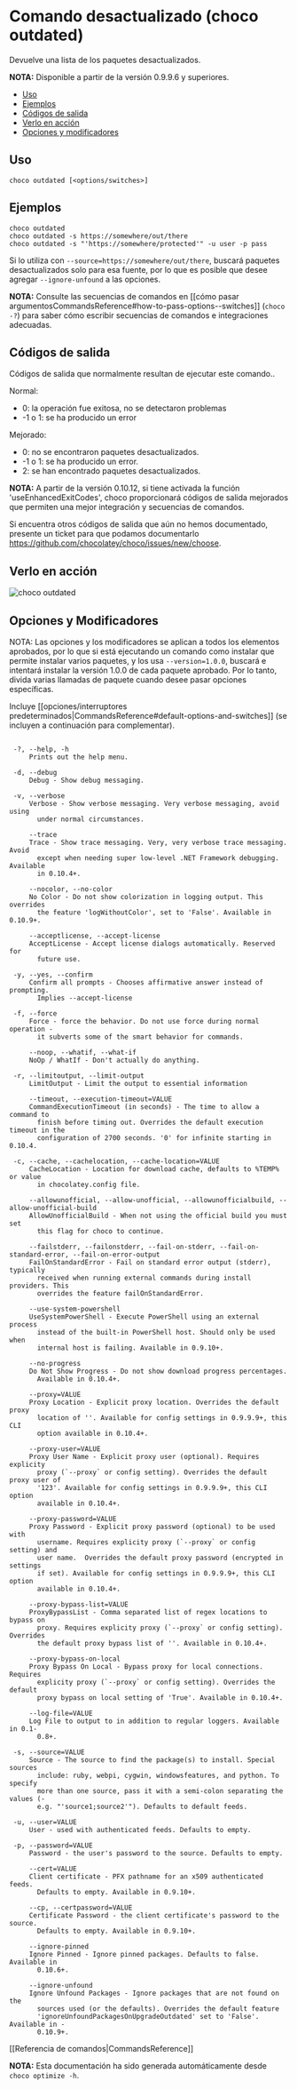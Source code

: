 <!-- This file is automatically generated based on output from https://github.com/chocolatey/choco/tree/stable/src/chocolatey/infrastructure.app/commands/ChocolateyOutdatedCommand.cs using https://github.com/chocolatey/choco/tree/stable/GenerateDocs.ps1. Contributions are welcome at the original location(s). If the file is not found, it is not part of the open source edition of Chocolatey or the name of the file is different. -->

# Comando desactualizado (choco outdated)

Devuelve una lista de los paquetes desactualizados.

**NOTA:** Disponible a partir de la versión 0.9.9.6 y superiores.

<!-- TOC -->

- [Uso](#usage)
- [Ejemplos](#examples)
- [Códigos de salida](#exit-codes)
- [Verlo en acción](#see-it-in-action)
- [Opciones y modificadores](#options-and-switches)

<!-- /TOC -->

<a name="usage"></a>
## Uso

    choco outdated [<options/switches>]

<a name="examples"></a>
## Ejemplos

    choco outdated
    choco outdated -s https://somewhere/out/there
    choco outdated -s "'https://somewhere/protected'" -u user -p pass

Si lo utiliza con `--source=https://somewhere/out/there`, buscará paquetes desactualizados solo para esa fuente, por lo que es posible que desee agregar `--ignore-unfound` a las opciones.

**NOTA:** Consulte las secuencias de comandos en [[cómo pasar argumentosCommandsReference#how-to-pass-options--switches]] (`choco -?`) para saber cómo escribir secuencias de comandos e integraciones adecuadas.

<a name="exit-codes"></a>
## Códigos de salida

Códigos de salida que normalmente resultan de ejecutar este comando..

Normal:
 - 0: la operación fue exitosa, no se detectaron problemas
 - -1 o 1: se ha producido un error

Mejorado:
 - 0: no se encontraron paquetes desactualizados.
 - -1 o 1: se ha producido un error.
 - 2: se han encontrado paquetes desactualizados.

**NOTA:** A partir de la versión 0.10.12, si tiene activada la función 'useEnhancedExitCodes', 
choco proporcionará códigos de salida mejorados que permiten una mejor integración 
y secuencias de comandos.

Si encuentra otros códigos de salida que aún no hemos documentado, presente un ticket para que podamos documentarlo
 https://github.com/chocolatey/choco/issues/new/choose.


<a name="see-it-in-action"></a>
## Verlo en acción

![choco outdated](https://raw.githubusercontent.com/wiki/chocolatey/choco/images/gifs/choco_outdated.gif)


<a name="options-and-switches"></a>
## Opciones y Modificadores

NOTA: Las opciones y los modificadores se aplican a todos los elementos aprobados, por lo que si está ejecutando un comando como instalar que permite instalar varios paquetes, y los usa `--version=1.0.0`, buscará e intentará instalar la versión 1.0.0 de cada paquete aprobado. Por lo tanto, divida varias llamadas de paquete cuando desee pasar opciones específicas.

Incluye  [[opciones/interruptores predeterminados|CommandsReference#default-options-and-switches]] (se incluyen a continuación para complementar).

~~~

 -?, --help, -h
     Prints out the help menu.

 -d, --debug
     Debug - Show debug messaging.

 -v, --verbose
     Verbose - Show verbose messaging. Very verbose messaging, avoid using
       under normal circumstances.

     --trace
     Trace - Show trace messaging. Very, very verbose trace messaging. Avoid
       except when needing super low-level .NET Framework debugging. Available
       in 0.10.4+.

     --nocolor, --no-color
     No Color - Do not show colorization in logging output. This overrides
       the feature 'logWithoutColor', set to 'False'. Available in 0.10.9+.

     --acceptlicense, --accept-license
     AcceptLicense - Accept license dialogs automatically. Reserved for
       future use.

 -y, --yes, --confirm
     Confirm all prompts - Chooses affirmative answer instead of prompting.
       Implies --accept-license

 -f, --force
     Force - force the behavior. Do not use force during normal operation -
       it subverts some of the smart behavior for commands.

     --noop, --whatif, --what-if
     NoOp / WhatIf - Don't actually do anything.

 -r, --limitoutput, --limit-output
     LimitOutput - Limit the output to essential information

     --timeout, --execution-timeout=VALUE
     CommandExecutionTimeout (in seconds) - The time to allow a command to
       finish before timing out. Overrides the default execution timeout in the
       configuration of 2700 seconds. '0' for infinite starting in 0.10.4.

 -c, --cache, --cachelocation, --cache-location=VALUE
     CacheLocation - Location for download cache, defaults to %TEMP% or value
       in chocolatey.config file.

     --allowunofficial, --allow-unofficial, --allowunofficialbuild, --allow-unofficial-build
     AllowUnofficialBuild - When not using the official build you must set
       this flag for choco to continue.

     --failstderr, --failonstderr, --fail-on-stderr, --fail-on-standard-error, --fail-on-error-output
     FailOnStandardError - Fail on standard error output (stderr), typically
       received when running external commands during install providers. This
       overrides the feature failOnStandardError.

     --use-system-powershell
     UseSystemPowerShell - Execute PowerShell using an external process
       instead of the built-in PowerShell host. Should only be used when
       internal host is failing. Available in 0.9.10+.

     --no-progress
     Do Not Show Progress - Do not show download progress percentages.
       Available in 0.10.4+.

     --proxy=VALUE
     Proxy Location - Explicit proxy location. Overrides the default proxy
       location of ''. Available for config settings in 0.9.9.9+, this CLI
       option available in 0.10.4+.

     --proxy-user=VALUE
     Proxy User Name - Explicit proxy user (optional). Requires explicity
       proxy (`--proxy` or config setting). Overrides the default proxy user of
       '123'. Available for config settings in 0.9.9.9+, this CLI option
       available in 0.10.4+.

     --proxy-password=VALUE
     Proxy Password - Explicit proxy password (optional) to be used with
       username. Requires explicity proxy (`--proxy` or config setting) and
       user name.  Overrides the default proxy password (encrypted in settings
       if set). Available for config settings in 0.9.9.9+, this CLI option
       available in 0.10.4+.

     --proxy-bypass-list=VALUE
     ProxyBypassList - Comma separated list of regex locations to bypass on
       proxy. Requires explicity proxy (`--proxy` or config setting). Overrides
       the default proxy bypass list of ''. Available in 0.10.4+.

     --proxy-bypass-on-local
     Proxy Bypass On Local - Bypass proxy for local connections. Requires
       explicity proxy (`--proxy` or config setting). Overrides the default
       proxy bypass on local setting of 'True'. Available in 0.10.4+.

     --log-file=VALUE
     Log File to output to in addition to regular loggers. Available in 0.1-
       0.8+.

 -s, --source=VALUE
     Source - The source to find the package(s) to install. Special sources
       include: ruby, webpi, cygwin, windowsfeatures, and python. To specify
       more than one source, pass it with a semi-colon separating the values (-
       e.g. "'source1;source2'"). Defaults to default feeds.

 -u, --user=VALUE
     User - used with authenticated feeds. Defaults to empty.

 -p, --password=VALUE
     Password - the user's password to the source. Defaults to empty.

     --cert=VALUE
     Client certificate - PFX pathname for an x509 authenticated feeds.
       Defaults to empty. Available in 0.9.10+.

     --cp, --certpassword=VALUE
     Certificate Password - the client certificate's password to the source.
       Defaults to empty. Available in 0.9.10+.

     --ignore-pinned
     Ignore Pinned - Ignore pinned packages. Defaults to false. Available in
       0.10.6+.

     --ignore-unfound
     Ignore Unfound Packages - Ignore packages that are not found on the
       sources used (or the defaults). Overrides the default feature
       'ignoreUnfoundPackagesOnUpgradeOutdated' set to 'False'. Available in -
       0.10.9+.

~~~

[[Referencia de comandos|CommandsReference]]

**NOTA:** Esta documentación ha sido generada automáticamente desde `choco optimize -h`.

